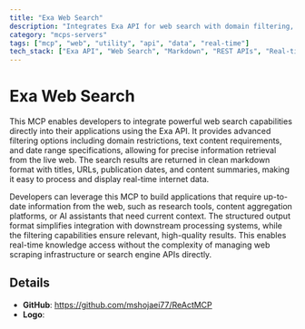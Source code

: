 ```yaml
---
title: "Exa Web Search"
description: "Integrates Exa API for web search with domain filtering, date ranges, and markdown results for real-time internet data access."
category: "mcps-servers"
tags: ["mcp", "web", "utility", "api", "data", "real-time"]
tech_stack: ["Exa API", "Web Search", "Markdown", "REST APIs", "Real-time Data"]
---
```


# Exa Web Search

This MCP enables developers to integrate powerful web search capabilities directly into their applications using the Exa API. It provides advanced filtering options including domain restrictions, text content requirements, and date range specifications, allowing for precise information retrieval from the live web. The search results are returned in clean markdown format with titles, URLs, publication dates, and content summaries, making it easy to process and display real-time internet data.

Developers can leverage this MCP to build applications that require up-to-date information from the web, such as research tools, content aggregation platforms, or AI assistants that need current context. The structured output format simplifies integration with downstream processing systems, while the filtering capabilities ensure relevant, high-quality results. This enables real-time knowledge access without the complexity of managing web scraping infrastructure or search engine APIs directly.

## Details

- **GitHub**: https://github.com/mshojaei77/ReActMCP
- **Logo**: 
